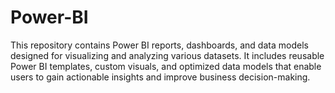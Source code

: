 # Power-BI
This repository contains Power BI reports, dashboards, and data models designed for visualizing and analyzing various datasets. It includes reusable Power BI templates, custom visuals, and optimized data models that enable users to gain actionable insights and improve business decision-making.
